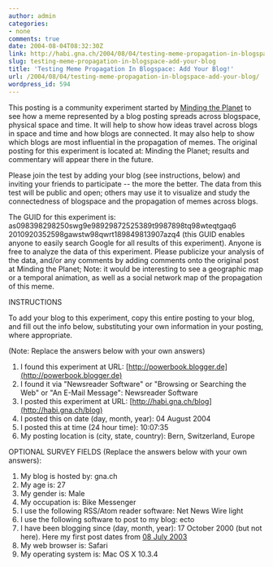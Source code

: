 ```yaml
---
author: admin
categories:
- none
comments: true
date: 2004-08-04T08:32:30Z
link: http://habi.gna.ch/2004/08/04/testing-meme-propagation-in-blogspace-add-your-blog/
slug: testing-meme-propagation-in-blogspace-add-your-blog
title: 'Testing Meme Propagation In Blogspace: Add Your Blog!'
url: /2004/08/04/testing-meme-propagation-in-blogspace-add-your-blog/
wordpress_id: 594
---
```


This posting is a community experiment started by [Minding the Planet](http://novaspivack.typepad.com/nova_spivacks_weblog/2004/08/a_sonar_ping_of.html) to see how a meme represented by a blog posting spreads across blogspace, physical space and time. It will help to show how ideas travel across blogs in space and time and how blogs are connected. It may also help to show which blogs are most influential in the propagation of memes. The original posting for this experiment is located at: Minding the Planet; results and commentary will appear there in the future. 

 Please join the test by adding your blog (see instructions, below) and inviting your friends to participate -- the more the better. The data from this test will be public and open; others may use it to visualize and study the connectedness of blogspace and the propagation of memes across blogs. 

 The GUID for this experiment is: as098398298250swg9e98929872525389t9987898tq98wteqtgaq6 2010920352598gawstw98qwrt189849813907azq4 (this GUID enables anyone to easily search Google for all results of this experiment). Anyone is free to analyze the data of this experiment. Please publicize your analysis of the data, and/or any comments by adding comments onto the original post at Minding the Planet; Note: it would be interesting to see a geographic map or a temporal animation, as well as a social network map of the propagation of this meme. 

 INSTRUCTIONS 

 To add your blog to this experiment, copy this entire posting to your blog, and fill out the info below, substituting your own information in your posting, where appropriate. 

 (Note: Replace the answers below with your own answers) 
 1. I found this experiment at URL: [http://powerbook.blogger.de](http://powerbook.blogger.de) 
 2. I found it via "Newsreader Software" or "Browsing or Searching the Web" or "An E-Mail Message": Newsreader Software 
 3. I posted this experiment at URL: [http://habi.gna.ch/blog](http://habi.gna.ch/blog) 
 4. I posted this on date (day, month, year): 04 August 2004 
 5. I posted this at time (24 hour time): 10:07:35 
 6. My posting location is (city, state, country): Bern, Switzerland, Europe

 OPTIONAL SURVEY FIELDS (Replace the answers below with your own answers): 
 1. My blog is hosted by: gna.ch
 2. My age is: 27
 3. My gender is: Male 
 4. My occupation is: Bike Messenger
 5. I use the following RSS/Atom reader software: Net News Wire light 
 6. I use the following software to post to my blog: ecto 
 7. I have been blogging since (day, month, year): 17 October 2000 (but not here). Here my first post dates from [08 July 2003](http://habi.gna.ch/blog/archives/000003.html) 
 8. My web browser is: Safari
 9. My operating system is: Mac OS X 10.3.4
